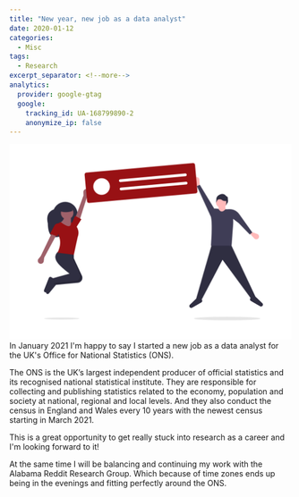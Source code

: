 ```yaml
---
title: "New year, new job as a data analyst"
date: 2020-01-12
categories:
  - Misc
tags:
  - Research
excerpt_separator: <!--more-->
analytics:
  provider: google-gtag
  google:
    tracking_id: UA-168799890-2
    anonymize_ip: false
---
```

![](/assets/images/undraw_announcement.png)
In January 2021 I'm happy to say I started a new job as a data analyst for the UK's Office for National Statistics (ONS).

The ONS is the UK’s largest independent producer of official statistics and its recognised national statistical institute. They are responsible for collecting and publishing statistics related to the economy, population and society at national, regional and local levels. And they also conduct the census in England and Wales every 10 years with the newest census starting in March 2021.

This is a great opportunity to get really stuck into research as a career and I'm looking forward to it!

At the same time I will be balancing and continuing my work with the Alabama Reddit Research Group. Which because of time zones ends up being in the evenings and fitting perfectly around the ONS.
